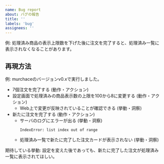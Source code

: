 ```yaml
---
name: Bug report
about: バグの報告
title: ''
labels: 'bug'
assignees: ''
---
```


<!-- 簡単にバグの概要を説明してください。イシューのタイトルに収まる場合は繰り返し書かなくてもいいです。 -->

例: 処理済み商品の表示上限数を下げた後に注文を完了すると、処理済み一覧に表示されなくなることがあります。

## 再現方法

<!-- バグの再現方法をステップ毎に記述してください。 -->

例:
murchaceのバージョンv0.xで実行しました。

+ 7個注文を完了する (動作・アクション)
+ 設定画面で処理済みの商品表示数の上限を100から8に変更する (動作・アクション)
  - Web上で変更が反映されていることが確認できる (挙動・洞察)
+ 新たに注文を完了する (動作・アクション)
  - サーバのログにエラーが出る (挙動・洞察)
    ```
    IndexError: list index out of range
    ```
  - 処理済み一覧で新たに完了した注文カードが表示されない (挙動・洞察)

期待している挙動: 設定を変えた後であっても、新たに完了した注文が処理済み一覧に表示されてほしい。

<!-- 構想段階でも解決方法の目処があれば記載してください。 -->

<!-- その他、関連イシューやスクリーンショットなどがあれば記載してください。 -->
